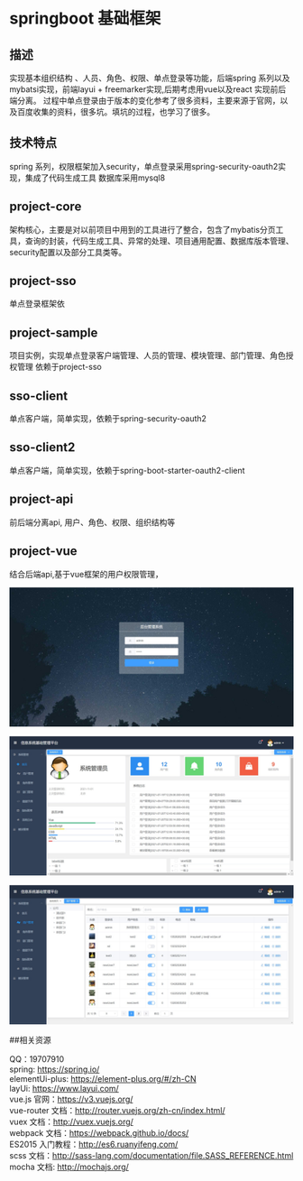 # springboot 基础框架
## 描述    
   实现基本组织结构 、人员、角色、权限、单点登录等功能，后端spring 系列以及mybatsi实现，前端layui + freemarker实现,后期考虑用vue以及react 实现前后端分离。
   过程中单点登录由于版本的变化参考了很多资料，主要来源于官网，以及百度收集的资料，很多坑。填坑的过程，也学习了很多。
## 技术特点
   spring 系列，权限框架加入security，单点登录采用spring-security-oauth2实现，集成了代码生成工具
    数据库采用mysql8

## project-core 
   架构核心，主要是对以前项目中用到的工具进行了整合，包含了mybatis分页工具，查询的封装，代码生成工具、异常的处理、项目通用配置、数据库版本管理、security配置以及部分工具类等。

## project-sso
  单点登录框架依
   
## project-sample
   项目实例，实现单点登录客户端管理、人员的管理、模块管理、部门管理、角色授权管理
   依赖于project-sso
## sso-client
   单点客户端，简单实现，依赖于spring-security-oauth2
   
## sso-client2
   单点客户端，简单实现，依赖于spring-boot-starter-oauth2-client

## project-api
   前后端分离api, 用户、角色、权限、组织结构等
## project-vue
   结合后端api,基于vue框架的用户权限管理，
   
 ![image](https://github.com/jackgit1214/project-start/blob/master/resources/login.jpg)

![image](https://github.com/jackgit1214/project-start/blob/master/resources/first.jpg) 

![image](https://github.com/jackgit1214/project-start/blob/master/resources/user.jpg) 
      
##相关资源

  QQ：19707910 <br/>
  spring: https://spring.io/ <br/>
  elementUi-plus: https://element-plus.org/#/zh-CN <br/>
  layUi: https://www.layui.com/ <br/>
  vue.js 官网：https://v3.vuejs.org/ <br/>
  vue-router 文档：http://router.vuejs.org/zh-cn/index.html/ <br/>
  vuex 文档：http://vuex.vuejs.org/ <br/>
  webpack 文档：https://webpack.github.io/docs/ <br/>
  ES2015 入门教程：http://es6.ruanyifeng.com/ <br/>
  scss 文档：http://sass-lang.com/documentation/file.SASS_REFERENCE.html <br/>
  mocha 文档: http://mochajs.org/ <br/>


